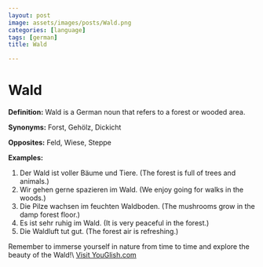```yaml
---
layout: post
image: assets/images/posts/Wald.png
categories: [language]
tags: [german]
title: Wald

---
```


# Wald

**Definition:** Wald is a German noun that refers to a forest or wooded area.

**Synonyms:** Forst, Gehölz, Dickicht

**Opposites:** Feld, Wiese, Steppe

**Examples:**

1. Der Wald ist voller Bäume und Tiere. (The forest is full of trees and animals.)
2. Wir gehen gerne spazieren im Wald. (We enjoy going for walks in the woods.)
3. Die Pilze wachsen im feuchten Waldboden. (The mushrooms grow in the damp forest floor.)
4. Es ist sehr ruhig im Wald. (It is very peaceful in the forest.)
5. Die Waldluft tut gut. (The forest air is refreshing.)

Remember to immerse yourself in nature from time to time and explore the beauty of the Wald!\ <a id="yg-widget-0" class="youglish-widget" data-query="Wald" data-lang="german" data-components="8412" data-auto-start="0" data-bkg-color="theme_light" data-title="How%20to%20pronounce%20Wald%20in%20German"  rel="nofollow" href="https://youglish.com">Visit YouGlish.com</a><script async src="https://youglish.com/public/emb/widget.js" charset="utf-8"></script>